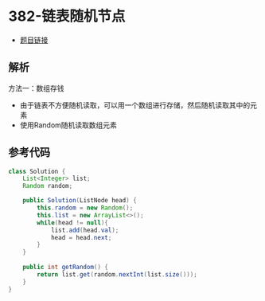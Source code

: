 # 382-链表随机节点

- [题目链接](https://leetcode-cn.com/problems/linked-list-random-node/)

## 解析

方法一：数组存钱
- 由于链表不方便随机读取，可以用一个数组进行存储，然后随机读取其中的元素
- 使用Random随机读取数组元素

## 参考代码
```Java
class Solution {
    List<Integer> list;
    Random random;

    public Solution(ListNode head) {
        this.random = new Random();
        this.list = new ArrayList<>();
        while(head != null){
            list.add(head.val);
            head = head.next;
        }
    }
    
    public int getRandom() {
        return list.get(random.nextInt(list.size()));
    }
}
```
